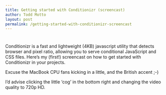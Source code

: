 ```yaml
---
title: Getting started with Conditionizr (screencast)
author: Todd Motto
layout: post
permalink: /getting-started-with-conditionizr-screencast
---
```

# 

Conditionizr is a fast and lightweight (4KB) javascript utility that detects browser and pixel ratio, allowing you to serve conditional JavaScript and CSS files. Here’s my (first!) screencast on how to get started with Conditionizr in your projects.

Excuse the MacBook CPU fans kicking in a little, and the British accent ;-)

I’d advise clicking the little ‘cog’ in the bottom right and changing the video quality to 720p HD.